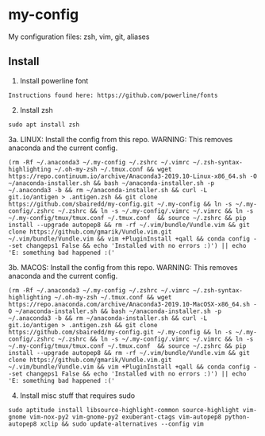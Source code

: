 # my-config
My configuration files: zsh, vim, git, aliases

## Install

1. Install powerline font
```
Instructions found here: https://github.com/powerline/fonts
```

2. Install zsh
```
sudo apt install zsh
```

3a. LINUX: Install the config from this repo. WARNING: This removes anaconda and the current config.
```
(rm -Rf ~/.anaconda3 ~/.my-config ~/.zshrc ~/.vimrc ~/.zsh-syntax-highlighting ~/.oh-my-zsh ~/.tmux.conf && wget https://repo.continuum.io/archive/Anaconda3-2019.10-Linux-x86_64.sh -O ~/anaconda-installer.sh && bash ~/anaconda-installer.sh -p ~/.anaconda3 -b && rm ~/anaconda-installer.sh && curl -L git.io/antigen > .antigen.zsh && git clone https://github.com/sbairedd/my-config.git ~/.my-config && ln -s ~/.my-config/.zshrc ~/.zshrc && ln -s ~/.my-config/.vimrc ~/.vimrc && ln -s ~/.my-config/tmux/tmux.conf ~/.tmux.conf  && source ~/.zshrc && pip install --upgrade autopep8 && rm -rf ~/.vim/bundle/Vundle.vim && git clone https://github.com/gmarik/Vundle.vim.git ~/.vim/bundle/Vundle.vim && vim +PluginInstall +qall && conda config --set changeps1 False && echo 'Installed with no errors :)') || echo 'E: something bad happened :('
```

3b. MACOS: Install the config from this repo. WARNING: This removes anaconda and the current config.
```
(rm -Rf ~/.anaconda3 ~/.my-config ~/.zshrc ~/.vimrc ~/.zsh-syntax-highlighting ~/.oh-my-zsh ~/.tmux.conf && wget https://repo.anaconda.com/archive/Anaconda3-2019.10-MacOSX-x86_64.sh -O ~/anaconda-installer.sh && bash ~/anaconda-installer.sh -p ~/.anaconda3 -b && rm ~/anaconda-installer.sh && curl -L git.io/antigen > .antigen.zsh && git clone https://github.com/sbairedd/my-config.git ~/.my-config && ln -s ~/.my-config/.zshrc ~/.zshrc && ln -s ~/.my-config/.vimrc ~/.vimrc && ln -s ~/.my-config/tmux/tmux.conf ~/.tmux.conf  && source ~/.zshrc && pip install --upgrade autopep8 && rm -rf ~/.vim/bundle/Vundle.vim && git clone https://github.com/gmarik/Vundle.vim.git ~/.vim/bundle/Vundle.vim && vim +PluginInstall +qall && conda config --set changeps1 False && echo 'Installed with no errors :)') || echo 'E: something bad happened :('
```

4. Install misc stuff that requires sudo
```
sudo aptitude install libsource-highlight-common source-highlight vim-gnome vim-nox-py2 vim-gnome-py2 exuberant-ctags vim-autopep8 python-autopep8 xclip && sudo update-alternatives --config vim
```

